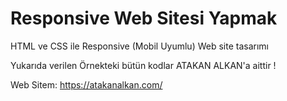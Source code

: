 # Responsive Web Sitesi Yapmak


HTML ve CSS ile Responsive (Mobil Uyumlu) Web site tasarımı

Yukarıda verilen Örnekteki bütün kodlar ATAKAN ALKAN'a aittir !

Web Sitem: https://atakanalkan.com/

